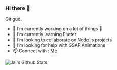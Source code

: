 ### Hi there 👋

Git gud.

- 🔭 I’m currently working on a lot of things 🥴
- 🌱 I’m currently learning Flutter
- 👯 I’m looking to collaborate on Node.js projects
- 🤔 I’m looking for help with GSAP Animations
- 📫 Connect with : [Me](linkedin.com/in/jaikumxr)

![Jai's Github Stats](https://github-readme-stats.vercel.app/api?username=jaikumxr&bg_color=30,e96443,904e95&title_color=fff&text_color=fff)
